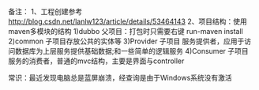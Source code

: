 备注：
 1、工程创建参考  http://blog.csdn.net/lanlw123/article/details/53464143
 2、项目结构：使用maven多模块的结构
   1)dubbo 父项目：打包时只需要右键 run-maven install
   2)common 子项目存放公共的实体等
   3)Provider 子项目 服务提供者，应用于访问数据库为上层服务提供基础数据;和一些简单的逻辑服务
   4)Consumer 子项目  服务的消费者，普通的mvc结构，主要是界面与controller
   
   
   
常识：最近发现电脑总是蓝屏崩溃，经查询是由于Windows系统没有激活